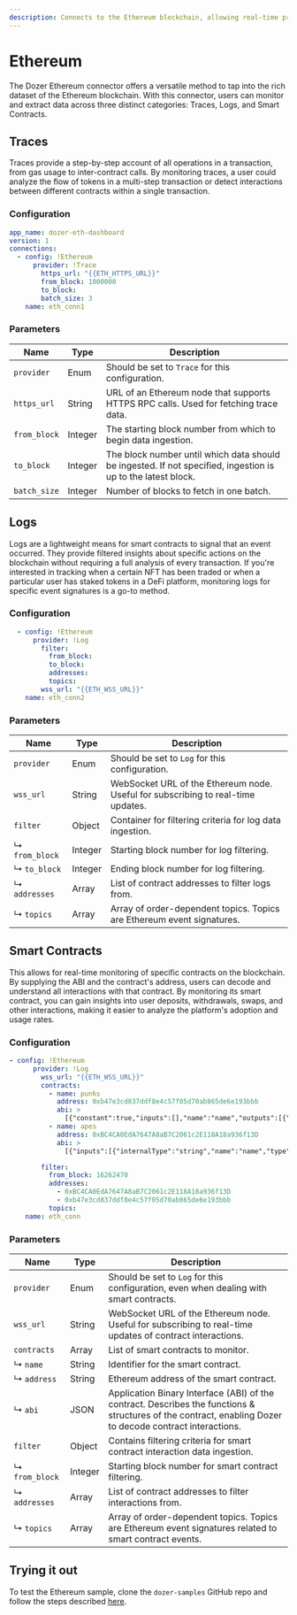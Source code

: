 ```yaml
---
description: Connects to the Ethereum blockchain, allowing real-time processing of Smart Contracts events, Logs and Traces.
---
```


# Ethereum

The Dozer Ethereum connector offers a versatile method to tap into the rich dataset of the Ethereum blockchain. With this connector, users can monitor and extract data across three distinct categories: Traces, Logs, and Smart Contracts.

## Traces 
Traces provide a step-by-step account of all operations in a transaction, from gas usage to inter-contract calls. By monitoring traces, a user could analyze the flow of tokens in a multi-step transaction or detect interactions between different contracts within a single transaction.

### Configuration
```yaml
app_name: dozer-eth-dashboard
version: 1
connections:
  - config: !Ethereum
      provider: !Trace
        https_url: "{{ETH_HTTPS_URL}}"
        from_block: 1000000
        to_block:
        batch_size: 3
    name: eth_conn1
```
### Parameters

| Name           | Type    | Description                                                                                                                                                              |
|----------------|---------|--------------------------------------------------------------------------------------------------------------------------------------------------------------------------|
| `provider`     | Enum    | Should be set to `Trace` for this configuration.                                                                                                                                                       |
| `https_url`    | String  | URL of an Ethereum node that supports HTTPS RPC calls. Used for fetching trace data.                                                                                      |
| `from_block`   | Integer | The starting block number from which to begin data ingestion.                                                                                                            |
| `to_block`     | Integer | The block number until which data should be ingested. If not specified, ingestion is up to the latest block.                                                             |
| `batch_size`   | Integer | Number of blocks to fetch in one batch.                                                                                                                                  |


## Logs
Logs are a lightweight means for smart contracts to signal that an event occurred. They provide filtered insights about specific actions on the blockchain without requiring a full analysis of every transaction. If you're interested in tracking when a certain NFT has been traded or when a particular user has staked tokens in a DeFi platform, monitoring logs for specific event signatures is a go-to method.

### Configuration
```yaml
  - config: !Ethereum
      provider: !Log
        filter:
          from_block:
          to_block:
          addresses:
          topics:
        wss_url: "{{ETH_WSS_URL}}"
    name: eth_conn2
```

### Parameters
| Name       | Type    | Description                                                                                                                                                              |
|-----------------|---------|--------------------------------------------------------------------------------------------------------------------------------------------------------------------------|
| `provider`      | Enum    | Should be set to `Log` for this configuration.                                                                                                                                                       |
| `wss_url`       | String  | WebSocket URL of the Ethereum node. Useful for subscribing to real-time updates.                                                                                          |
| `filter`        | Object  | Container for filtering criteria for log data ingestion.                                                                                                                 |
| ↳ `from_block`  | Integer | Starting block number for log filtering.                                                                                                                                  |
| ↳ `to_block`    | Integer | Ending block number for log filtering.                                                                                                                                    |
| ↳ `addresses`   | Array   | List of contract addresses to filter logs from.                                                                                                                           |
| ↳ `topics`      | Array   | Array of order-dependent topics. Topics are Ethereum event signatures.                                                                                                     |


## Smart Contracts
This allows for real-time monitoring of specific contracts on the blockchain. By supplying the ABI and the contract's address, users can decode and understand all interactions with that contract. By monitoring its smart contract, you can gain insights into user deposits, withdrawals, swaps, and other interactions, making it easier to analyze the platform's adoption and usage rates.

### Configuration
```yaml
- config: !Ethereum
      provider: !Log
        wss_url: "{{ETH_WSS_URL}}"
        contracts:
          - name: punks
            address: 0xb47e3cd837ddf8e4c57f05d70ab865de6e193bbb
            abi: >
              [{"constant":true,"inputs":[],"name":"name","outputs":[{"name":"","type":"string"}],"payable":false,"type":"function"},{"constant":true,"inputs":[{"name":"","type":"uint256"}],"name":"punksOfferedForSale","outputs":[{"name":"isForSale","type":"bool"},{"name":"punkIndex","type":"uint256"},{"name":"seller","type":"address"},{"name":"minValue","type":"uint256"},{"name":"onlySellTo","type":"address"}],"payable":false,"type":"function"},{"constant":false,"inputs":[{"name":"punkIndex","type":"uint256"}],"name":"enterBidForPunk","outputs":[],"payable":true,"type":"function"},{"constant":true,"inputs":[],"name":"totalSupply","outputs":[{"name":"","type":"uint256"}],"payable":false,"type":"function"},{"constant":false,"inputs":[{"name":"punkIndex","type":"uint256"},{"name":"minPrice","type":"uint256"}],"name":"acceptBidForPunk","outputs":[],"payable":false,"type":"function"},{"constant":true,"inputs":[],"name":"decimals","outputs":[{"name":"","type":"uint8"}],"payable":false,"type":"function"},{"constant":false,"inputs":[{"name":"addresses","type":"address[]"},{"name":"indices","type":"uint256[]"}],"name":"setInitialOwners","outputs":[],"payable":false,"type":"function"},{"constant":false,"inputs":[],"name":"withdraw","outputs":[],"payable":false,"type":"function"},{"constant":true,"inputs":[],"name":"imageHash","outputs":[{"name":"","type":"string"}],"payable":false,"type":"function"},{"constant":true,"inputs":[],"name":"nextPunkIndexToAssign","outputs":[{"name":"","type":"uint256"}],"payable":false,"type":"function"},{"constant":true,"inputs":[{"name":"","type":"uint256"}],"name":"punkIndexToAddress","outputs":[{"name":"","type":"address"}],"payable":false,"type":"function"},{"constant":true,"inputs":[],"name":"standard","outputs":[{"name":"","type":"string"}],"payable":false,"type":"function"},{"constant":true,"inputs":[{"name":"","type":"uint256"}],"name":"punkBids","outputs":[{"name":"hasBid","type":"bool"},{"name":"punkIndex","type":"uint256"},{"name":"bidder","type":"address"},{"name":"value","type":"uint256"}],"payable":false,"type":"function"},{"constant":true,"inputs":[{"name":"","type":"address"}],"name":"balanceOf","outputs":[{"name":"","type":"uint256"}],"payable":false,"type":"function"},{"constant":false,"inputs":[],"name":"allInitialOwnersAssigned","outputs":[],"payable":false,"type":"function"},{"constant":true,"inputs":[],"name":"allPunksAssigned","outputs":[{"name":"","type":"bool"}],"payable":false,"type":"function"},{"constant":false,"inputs":[{"name":"punkIndex","type":"uint256"}],"name":"buyPunk","outputs":[],"payable":true,"type":"function"},{"constant":false,"inputs":[{"name":"to","type":"address"},{"name":"punkIndex","type":"uint256"}],"name":"transferPunk","outputs":[],"payable":false,"type":"function"},{"constant":true,"inputs":[],"name":"symbol","outputs":[{"name":"","type":"string"}],"payable":false,"type":"function"},{"constant":false,"inputs":[{"name":"punkIndex","type":"uint256"}],"name":"withdrawBidForPunk","outputs":[],"payable":false,"type":"function"},{"constant":false,"inputs":[{"name":"to","type":"address"},{"name":"punkIndex","type":"uint256"}],"name":"setInitialOwner","outputs":[],"payable":false,"type":"function"},{"constant":false,"inputs":[{"name":"punkIndex","type":"uint256"},{"name":"minSalePriceInWei","type":"uint256"},{"name":"toAddress","type":"address"}],"name":"offerPunkForSaleToAddress","outputs":[],"payable":false,"type":"function"},{"constant":true,"inputs":[],"name":"punksRemainingToAssign","outputs":[{"name":"","type":"uint256"}],"payable":false,"type":"function"},{"constant":false,"inputs":[{"name":"punkIndex","type":"uint256"},{"name":"minSalePriceInWei","type":"uint256"}],"name":"offerPunkForSale","outputs":[],"payable":false,"type":"function"},{"constant":false,"inputs":[{"name":"punkIndex","type":"uint256"}],"name":"getPunk","outputs":[],"payable":false,"type":"function"},{"constant":true,"inputs":[{"name":"","type":"address"}],"name":"pendingWithdrawals","outputs":[{"name":"","type":"uint256"}],"payable":false,"type":"function"},{"constant":false,"inputs":[{"name":"punkIndex","type":"uint256"}],"name":"punkNoLongerForSale","outputs":[],"payable":false,"type":"function"},{"inputs":[],"payable":true,"type":"constructor"},{"anonymous":false,"inputs":[{"indexed":true,"name":"to","type":"address"},{"indexed":false,"name":"punkIndex","type":"uint256"}],"name":"Assign","type":"event"},{"anonymous":false,"inputs":[{"indexed":true,"name":"from","type":"address"},{"indexed":true,"name":"to","type":"address"},{"indexed":false,"name":"value","type":"uint256"}],"name":"Transfer","type":"event"},{"anonymous":false,"inputs":[{"indexed":true,"name":"from","type":"address"},{"indexed":true,"name":"to","type":"address"},{"indexed":false,"name":"punkIndex","type":"uint256"}],"name":"PunkTransfer","type":"event"},{"anonymous":false,"inputs":[{"indexed":true,"name":"punkIndex","type":"uint256"},{"indexed":false,"name":"minValue","type":"uint256"},{"indexed":true,"name":"toAddress","type":"address"}],"name":"PunkOffered","type":"event"},{"anonymous":false,"inputs":[{"indexed":true,"name":"punkIndex","type":    "uint256"},{"indexed":false,"name":"value","type":"uint256"},{"indexed":true,"name":"fromAddress","type":"address"}],"name":"PunkBidEntered","type":"event"},{"anonymous":false,"inputs":[{"indexed":true,"name":"punkIndex","type":"uint256"},{"indexed":false,"name":"value","type":"uint256"},{"indexed":true,"name":"fromAddress","type":"address"}],"name":"PunkBidWithdrawn","type":"event"},{"anonymous":false,"inputs":[{"indexed":true,"name":"punkIndex","type":"uint256"},{"indexed":false,"name":"value","type":"uint256"},{"indexed":true,"name":"fromAddress","type":"address"},{"indexed":true,"name":"toAddress","type":"address"}],"name":"PunkBought","type":"event"},{"anonymous":false,"inputs":[{"indexed":true,"name":"punkIndex","type":"uint256"}],"name":"PunkNoLongerForSale","type":"event"}]
          - name: apes
            address: 0xBC4CA0EdA7647A8aB7C2061c2E118A18a936f13D
            abi: >
              [{"inputs":[{"internalType":"string","name":"name","type":"string"},{"internalType":"string","name":"symbol","type":"string"},{"internalType":"uint256","name":"maxNftSupply","type":"uint256"},{"internalType":"uint256","name":"saleStart","type":"uint256"}],"stateMutability":"nonpayable","type":"constructor"},{"anonymous":false,"inputs":[{"indexed":true,"internalType":"address","name":"owner","type":"address"},{"indexed":true,"internalType":"address","name":"approved","type":"address"},{"indexed":true,"internalType":"uint256","name":"tokenId","type":"uint256"}],"name":"Approval","type":"event"},{"anonymous":false,"inputs":[{"indexed":true,"internalType":"address","name":"owner","type":"address"},{"indexed":true,"internalType":"address","name":"operator","type":"address"},{"indexed":false,"internalType":"bool","name":"approved","type":"bool"}],"name":"ApprovalForAll","type":"event"},{"anonymous":false,"inputs":[{"indexed":true,"internalType":"address","name":"previousOwner","type":"address"},{"indexed":true,"internalType":"address","name":"newOwner","type":"address"}],"name":"OwnershipTransferred","type":"event"},{"anonymous":false,"inputs":[{"indexed":true,"internalType":"address","name":"from","type":"address"},{"indexed":true,"internalType":"address","name":"to","type":"address"},{"indexed":true,"internalType":"uint256","name":"tokenId","type":"uint256"}],"name":"Transfer","type":"event"},{"inputs":[],"name":"BAYC_PROVENANCE","outputs":[{"internalType":"string","name":"","type":"string"}],"stateMutability":"view","type":"function"},{"inputs":[],"name":"MAX_APES","outputs":[{"internalType":"uint256","name":"","type":"uint256"}],"stateMutability":"view","type":"function"},{"inputs":[],"name":"REVEAL_TIMESTAMP","outputs":[{"internalType":"uint256","name":"","type":"uint256"}],"stateMutability":"view","type":"function"},{"inputs":[],"name":"apePrice","outputs":[{"internalType":"uint256","name":"","type":"uint256"}],"stateMutability":"view","type":"function"},{"inputs":[{"internalType":"address","name":"to","type":"address"},{"internalType":"uint256","name":"tokenId","type":"uint256"}],"name":"approve","outputs":[],"stateMutability":"nonpayable","type":"function"},{"inputs":[{"internalType":"address","name":"owner","type":"address"}],"name":"balanceOf","outputs":[{"internalType":"uint256","name":"","type":"uint256"}],"stateMutability":"view","type":"function"},{"inputs":[],"name":"baseURI","outputs":[{"internalType":"string","name":"","type":"string"}],"stateMutability":"view","type":"function"},{"inputs":[],"name":"emergencySetStartingIndexBlock","outputs":[],"stateMutability":"nonpayable","type":"function"},{"inputs":[],"name":"flipSaleState","outputs":[],"stateMutability":"nonpayable","type":"function"},{"inputs":[{"internalType":"uint256","name":"tokenId","type":"uint256"}],"name":"getApproved","outputs":[{"internalType":"address","name":"","type":"address"}],"stateMutability":"view","type":"function"},{"inputs":[{"internalType":"address","name":"owner","type":"address"},{"internalType":"address","name":"operator","type":"address"}],"name":"isApprovedForAll","outputs":[{"internalType":"bool","name":"","type":"bool"}],"stateMutability":"view","type":"function"},{"inputs":[],"name":"maxApePurchase","outputs":[{"internalType":"uint256","name":"","type":"uint256"}],"stateMutability":"view","type":"function"},{"inputs":[{"internalType":"uint256","name":"numberOfTokens","type":"uint256"}],"name":"mintApe","outputs":[],"stateMutability":"payable","type":"function"},{"inputs":[],"name":"name","outputs":[{"internalType":"string","name":"","type":"string"}],"stateMutability":"view","type":"function"},{"inputs":[],"name":"owner","outputs":[{"internalType":"address","name":"","type":"address"}],"stateMutability":"view","type":"function"},{"inputs":[{"internalType":"uint256","name":"tokenId","type":"uint256"}],"name":"ownerOf","outputs":[{"internalType":"address","name":"","type":"address"}],"stateMutability":"view","type":"function"},{"inputs":[],"name":"renounceOwnership","outputs":[],"stateMutability":"nonpayable","type":"function"},{"inputs":[],"name":"reserveApes","outputs":[],"stateMutability":"nonpayable","type":"function"},{"inputs":[{"internalType":"address","name":"from","type":"address"},{"internalType":"address","name":"to","type":"address"},{"internalType":"uint256","name":"tokenId","type":"uint256"}],"name":"safeTransferFrom","outputs":[],"stateMutability":"nonpayable","type":"function"},{"inputs":[{"internalType":"address","name":"from","type":"address"},{"internalType":"address","name":"to","type":"address"},{"internalType":"uint256","name":"tokenId","type":"uint256"},{"internalType":"bytes","name":"_data","type":"bytes"}],"name":"safeTransferFrom","outputs":[],"stateMutability":"nonpayable","type":"function"},{"inputs":[],"name":"saleIsActive","outputs":[{"internalType":"bool","name":"","type":"bool"}],"stateMutability":"view","type":"function"},{"inputs":[{"internalType":"address","name":"operator","type":"address"},{"internalType":"bool","name":"approved","type":"bool"}],"name":"setApprovalForAll","outputs":[],"stateMutability":"nonpayable","type":"function"},{"inputs":[{"internalType":"string","name":"baseURI","type":"string"}],"name":"setBaseURI","outputs":[],"stateMutability":"nonpayable","type":"function"},{"inputs":[{"internalType":"string","name":"provenanceHash","type":"string"}],"name":"setProvenanceHash","outputs":[],"stateMutability":"nonpayable","type":"function"},{"inputs":[{"internalType":"uint256","name":"revealTimeStamp","type":"uint256"}],"name":"setRevealTimestamp","outputs":[],"stateMutability":"nonpayable","type":"function"},{"inputs":[],"name":"setStartingIndex","outputs":[],"stateMutability":"nonpayable","type":"function"},{"inputs":[],"name":"startingIndex","outputs":[{"internalType":"uint256","name":"","type":"uint256"}],"stateMutability":"view","type":"function"},{"inputs":[],"name":"startingIndexBlock","outputs":[{"internalType":"uint256","name":"","type":"uint256"}],"stateMutability":"view","type":"function"},{"inputs":[{"internalType":"bytes4","name":"interfaceId","type":"bytes4"}],"name":"supportsInterface","outputs":[{"internalType":"bool","name":"","type":"bool"}],"stateMutability":"view","type":"function"},{"inputs":[],"name":"symbol","outputs":[{"internalType":"string","name":"","type":"string"}],"stateMutability":"view","type":"function"},{"inputs":[{"internalType":"uint256","name":"index","type":"uint256"}],"name":"tokenByIndex","outputs":[{"internalType":"uint256","name":"","type":"uint256"}],"stateMutability":"view","type":"function"},{"inputs":[{"internalType":"address","name":"owner","type":"address"},{"internalType":"uint256","name":"index","type":"uint256"}],"name":"tokenOfOwnerByIndex","outputs":[{"internalType":"uint256","name":"","type":"uint256"}],"stateMutability":"view","type":"function"},{"inputs":[{"internalType":"uint256","name":"tokenId","type":"uint256"}],"name":"tokenURI","outputs":[{"internalType":"string","name":"","type":"string"}],"stateMutability":"view","type":"function"},{"inputs":[],"name":"totalSupply","outputs":[{"internalType":"uint256","name":"","type":"uint256"}],"stateMutability":"view","type":"function"},{"inputs":[{"internalType":"address","name":"from","type":"address"},{"internalType":"address","name":"to","type":"address"},{"internalType":"uint256","name":"tokenId","type":"uint256"}],"name":"transferFrom","outputs":[],"stateMutability":"nonpayable","type":"function"},{"inputs":[{"internalType":"address","name":"newOwner","type":"address"}],"name":"transferOwnership","outputs":[],"stateMutability":"nonpayable","type":"function"},{"inputs":[],"name":"withdraw","outputs":[],"stateMutability":"nonpayable","type":"function"}]

        filter:
          from_block: 16262470
          addresses:
            - 0xBC4CA0EdA7647A8aB7C2061c2E118A18a936f13D
            - 0xb47e3cd837ddf8e4c57f05d70ab865de6e193bbb
          topics:
    name: eth_conn
```

### Parameters

| Name           | Type    | Description                                                                                                                                                              |
|---------------------|---------|--------------------------------------------------------------------------------------------------------------------------------------------------------------------------|
| `provider`          | Enum    | Should be set to `Log` for this configuration, even when dealing with smart contracts.                                                                                                     |
| `wss_url`           | String  | WebSocket URL of the Ethereum node. Useful for subscribing to real-time updates of contract interactions.                                                                 |
| `contracts`         | Array   | List of smart contracts to monitor.                                                                                                                                      |
| ↳ `name`            | String  | Identifier for the smart contract.                                                                                                                                         |
| ↳ `address`         | String  | Ethereum address of the smart contract.                                                                                                                                    |
| ↳ `abi`             | JSON    | Application Binary Interface (ABI) of the contract. Describes the functions & structures of the contract, enabling Dozer to decode contract interactions.                     |
| `filter`            | Object  | Contains filtering criteria for smart contract interaction data ingestion.                                                                                                |
| ↳ `from_block`      | Integer | Starting block number for smart contract filtering.                                                                                                                      |
| ↳ `addresses`       | Array   | List of contract addresses to filter interactions from.                                                                                                                  |
| ↳ `topics`          | Array   | Array of order-dependent topics. Topics are Ethereum event signatures related to smart contract events.                                                                   |


## Trying it out
To test the Ethereum sample, clone the `dozer-samples` GitHub repo and follow the steps described [here](https://github.com/getdozer/dozer-samples/tree/main/connectors/ethereum).
